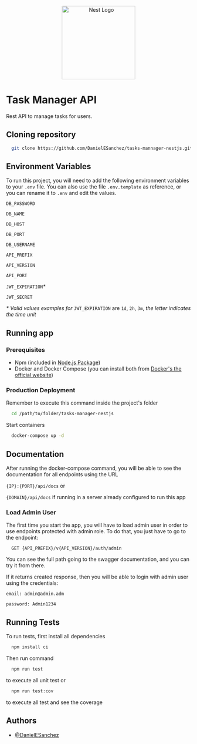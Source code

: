 <p align="center">
  <a href="http://nestjs.com/" target="blank"><img src="https://nestjs.com/img/logo-small.svg" width="200" alt="Nest Logo" /></a>
</p>

[circleci-image]: https://img.shields.io/circleci/build/github/nestjs/nest/master?token=abc123def456
[circleci-url]: https://circleci.com/gh/nestjs/nest

  # Task Manager API
Rest API to manage tasks for users.



## Cloning repository


```bash
  git clone https://github.com/DanielESanchez/tasks-mannager-nestjs.git
```
    
## Environment Variables

To run this project, you will need to add the following environment variables to your `.env` file. You can also use the file `.env.template` as reference, or you can rename it to `.env` and edit the values.

`DB_PASSWORD`

`DB_NAME`

`DB_HOST`

`DB_PORT`

`DB_USERNAME`

`API_PREFIX`

`API_VERSION`

`API_PORT`

`JWT_EXPIRATION`_*_

`JWT_SECRET`

_*_ _Valid values examples for_ `JWT_EXPIRATION` are `1d`, `2h`, `3m`, _the letter indicates the time unit_

## Running app

### Prerequisites

- Npm (included in [Node.js Package](https://nodejs.org))
- Docker and Docker Compose (you can install both from [Docker's the  official website](https://www.docker.com/))

### Production Deployment
Remember to execute this command inside the project's folder
```bash
  cd /path/to/folder/tasks-manager-nestjs
```
Start containers
```bash
  docker-compose up -d
```


## Documentation
After running the docker-compose command, you will be able to see the documentation for all endpoints using the URL

`{IP}:{PORT}/api/docs` or 

`{DOMAIN}/api/docs` if running in a server already configured to run this app

### Load Admin User

The first time you start the app, you will have to load admin user in order to use endpoints protected with admin role. To do that, you just have to go to the endpoint:

```http
  GET {API_PREFIX}/v{API_VERSION}/auth/admin
```

You can see the full path going to the swagger documentation, and you can try it from there.

If it returns created response, then you will be able to login with admin user using the credentials:

`email: admin@admin.adm`

`password: Admin1234`

## Running Tests

To run tests, first install all dependencies

```bash
  npm install ci
```

Then run command

```bash
  npm run test
```

to execute all unit test or

```bash
  npm run test:cov
```

to execute all test and see the coverage

## Authors

- [@DanielESanchez](https://github.com/DanielESanchez)
